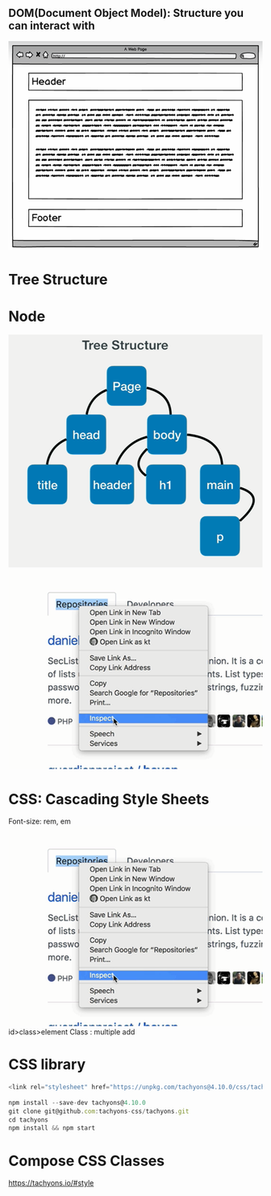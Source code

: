 ## DOM(Document Object Model): Structure you can interact with
![05_1.png](05_1.png)

# Tree Structure


# Node
![05_2.png](05_2.png)
![05_3.png](05_3.png)

# CSS: Cascading Style Sheets
Font-size: rem, em
![05_3.png](05_3.png)
id>class>element
Class : multiple add

# CSS library
```js
<link rel="stylesheet" href="https://unpkg.com/tachyons@4.10.0/css/tachyons.min.css"/>
```
```js
npm install --save-dev tachyons@4.10.0
git clone git@github.com:tachyons-css/tachyons.git
cd tachyons
npm install && npm start
```
# Compose CSS Classes
https://tachyons.io/#style
